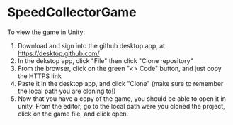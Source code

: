 # SpeedCollectorGame

To view the game in Unity:

1. Download and sign into the github desktop app, at https://desktop.github.com/
2. In the dekstop app, click "File" then click "Clone repository"
3. From the browser, click on the green "<> Code" button, and just copy the HTTPS link
4. Paste it in the desktop app, and click "Clone" (make sure to remember the local path you are cloning to!)
5. Now that you have a copy of the game, you should be able to open it in unity. From the editor, go to the local path were you cloned the project, click on the game file, and click open.
